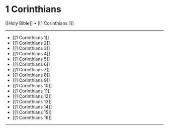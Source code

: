 # 1 Corinthians

[[Holy Bible]] • [[1 Corinthians 1]]

---

- [[1 Corinthians 1]]
- [[1 Corinthians 2]]
- [[1 Corinthians 3]]
- [[1 Corinthians 4]]
- [[1 Corinthians 5]]
- [[1 Corinthians 6]]
- [[1 Corinthians 7]]
- [[1 Corinthians 8]]
- [[1 Corinthians 9]]
- [[1 Corinthians 10]]
- [[1 Corinthians 11]]
- [[1 Corinthians 12]]
- [[1 Corinthians 13]]
- [[1 Corinthians 14]]
- [[1 Corinthians 15]]
- [[1 Corinthians 16]]

---
